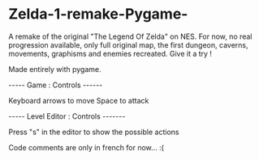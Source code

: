 # Zelda-1-remake-Pygame-

A remake of the original "The Legend Of Zelda" on NES. For now, no real progression available, only full original map, the first dungeon, caverns, movements, graphisms and enemies recreated. Give it a try !

Made entirely with pygame. 

----- Game : Controls ------

Keyboard arrows to move
Space to attack

----- Level Editor : Controls -------

Press "s" in the editor to show the possible actions

Code comments are only in french for now... :(


